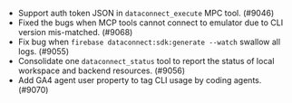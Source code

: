 - Support auth token JSON in `dataconnect_execute` MPC tool. (#9046)
- Fixed the bugs when MCP tools cannot connect to emulator due to CLI version mis-matched. (#9068)
- Fix bug when `firebase dataconnect:sdk:generate --watch` swallow all logs. (#9055)
- Consolidate one `dataconnect_status` tool to report the status of local workspace and backend resources. (#9056)
- Add GA4 agent user property to tag CLI usage by coding agents. (#9070)
